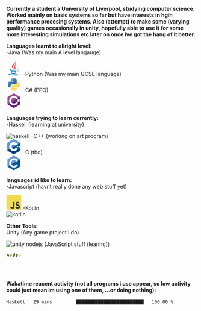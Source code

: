 **Currently a student a University of Liverpool, studying computer science. Worked mainly on basic systems so far but have interests in hgih performance procesing systems. Also (attempt) to make some (varying quality) games occasionally in unity, hopefully able to use it for some more interesting simulations etc later on once ive got the hang of it better.** <br>
 
<!--! 
![Wakatime lifetime stats](https://github-readme-stats.vercel.app/api/wakatime?username=KERRCAM) 
![Top Langs](https://github-readme-stats.vercel.app/api/top-langs/?username=KERRCAM&hide=CMake,Makefile,C) 
--> 
**Languages learnt to aliright level:** <br>
-Java (Was my main A level langauge) <br> 

<img src="https://raw.githubusercontent.com/devicons/devicon/master/icons/java/java-original.svg" alt="java" width="40" height="40"/> 
-Python (Was my main GCSE language) <br>

<img src="https://raw.githubusercontent.com/devicons/devicon/master/icons/python/python-original.svg" alt="python" width="40" height="40"/>
-C# (EPQ) <br>

<img src="https://raw.githubusercontent.com/devicons/devicon/master/icons/csharp/csharp-original.svg" alt="csharp" width="40" height="40"/> 


**Languages trying to learn currently:** <br>
-Haskell (learning at university) <br> 

<img src="https://upload.wikimedia.org/wikipedia/commons/1/1c/Haskell-Logo.svg" alt="haskell" width="40" height="40"/>
-C++ (working on art program) <br>

<img src="https://raw.githubusercontent.com/devicons/devicon/master/icons/cplusplus/cplusplus-original.svg" alt="cplusplus" width="40" height="40"/>
-C (tbd) <br>  

<img src="https://raw.githubusercontent.com/devicons/devicon/master/icons/c/c-original.svg" alt="c" width="40" height="40"/> 
 

**languages id like to learn:** <br>
-Javascript (havnt really done any web stuff yet) <br>  

<img src="https://raw.githubusercontent.com/devicons/devicon/master/icons/javascript/javascript-original.svg" alt="javascript" width="40" height="40"/>
-Kotlin <br>

<img src="https://www.vectorlogo.zone/logos/kotlinlang/kotlinlang-icon.svg" alt="kotlin" width="40" height="40"/> 


**Other Tools:** <br>
Unity (Any game project i do) <br>

<img src="https://www.vectorlogo.zone/logos/unity3d/unity3d-icon.svg" alt="unity" width="40" height="40"/>
nodejs (JavaScript stuff (learing)) <br>

<img src="https://raw.githubusercontent.com/devicons/devicon/master/icons/nodejs/nodejs-original-wordmark.svg" alt="nodejs" width="40" height="40"/>


<p align="left"> <a href="https://www.cprogramming.com/" target="_blank" rel="noreferrer">  </a> <a href="https://www.w3schools.com/cpp/" target="_blank" rel="noreferrer">  </a> <a href="https://www.w3schools.com/cs/" target="_blank" rel="noreferrer">  </a> <a href="https://www.haskell.org/" target="_blank" rel="noreferrer">  </a> <a href="https://www.java.com" target="_blank" rel="noreferrer">  </a> <a href="https://developer.mozilla.org/en-US/docs/Web/JavaScript" target="_blank" rel="noreferrer">  </a> <a href="https://kotlinlang.org" target="_blank" rel="noreferrer">  </a> <a href="https://nodejs.org" target="_blank" rel="noreferrer">  </a> <a href="https://www.python.org" target="_blank" rel="noreferrer">  </a> <a href="https://unity.com/" target="_blank" rel="noreferrer">  </a> </p>  
<br> 

**Wakatime reacent activity (not all programs i use appear, so low activity could just mean im using one of them, ...or doing nothing):**
<!--START_SECTION:waka-->

```txt
Haskell   29 mins         █████████████████████████   100.00 %
```

<!--END_SECTION:waka-->
